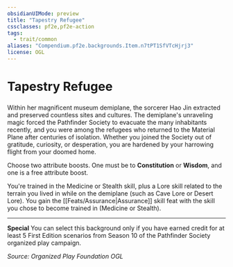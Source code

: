 ```yaml
---
obsidianUIMode: preview
title: "Tapestry Refugee"
cssclasses: pf2e,pf2e-action
tags:
  - trait/common
aliases: "Compendium.pf2e.backgrounds.Item.n7tPT1SfVTcHjrj3"
license: OGL
---
```

# Tapestry Refugee

### 






Within her magnificent museum demiplane, the sorcerer Hao Jin extracted and preserved countless sites and cultures. The demiplane's unraveling magic forced the Pathfinder Society to evacuate the many inhabitants recently, and you were among the refugees who returned to the Material Plane after centuries of isolation. Whether you joined the Society out of gratitude, curiosity, or desperation, you are hardened by your harrowing flight from your doomed home.

Choose two attribute boosts. One must be to **Constitution** or **Wisdom**, and one is a free attribute boost.

You're trained in the Medicine or Stealth skill, plus a Lore skill related to the terrain you lived in while on the demiplane (such as Cave Lore or Desert Lore). You gain the [[Feats/Assurance|Assurance]] skill feat with the skill you chose to become trained in (Medicine or Stealth).

* * *

**Special** You can select this background only if you have earned credit for at least 5 First Edition scenarios from Season 10 of the Pathfinder Society organized play campaign.

*Source: Organized Play Foundation*
*OGL*